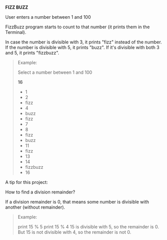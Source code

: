 **FIZZ BUZZ**


User enters a number between 1 and 100

FizzBuzz program starts to count to that number (it prints them in the Terminal). 

In case the number is divisible with 3, it prints "fizz" instead of the number.
If the number is divisible with 5, it prints "buzz". If it's divisible with both 3 and 5, it prints "fizzbuzz".


> Example:
> 
> Select a number between 1 and 100
>
> __16__
> 
> * 1
> * 2
> * fizz
> * 4
> * buzz
> * fizz
> * 7
> * 8
> * fizz
> * buzz
> * 11
> * fizz
> * 13
> * 14
> * fizzbuzz
> * 16


A tip for this project:

How to find a division remainder?

If a division remainder is 0, that means some number is divisible with another (without remainder).

> Example:
> 
> print 15 % 5
print 15 % 4
15 is divisible with 5, so the remainder is 0. But 15 is not divisible with 4, so the remainder is not 0.